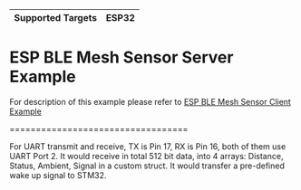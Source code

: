 | Supported Targets | ESP32 |
| ----------------- | ----- |

ESP BLE Mesh Sensor Server Example
==================================

For description of this example please refer to [ESP BLE Mesh Sensor Client Example](../sensor_client/README.md)

==================================

For UART transmit and receive, TX is Pin 17, RX is Pin 16, both of them use UART Port 2. 
It would receive in total 512 bit data, into 4 arrays: Distance, Status, Ambient, Signal in a custom struct. 
It would transfer a pre-defined wake up signal to STM32.